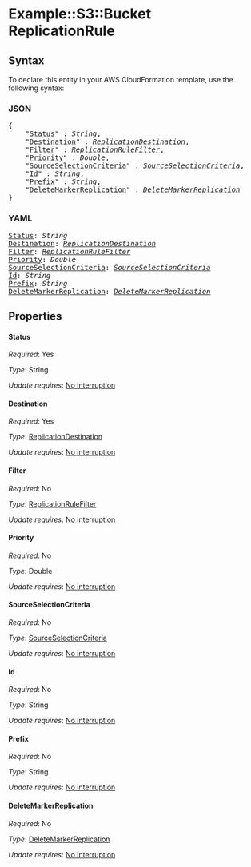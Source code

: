 # Example::S3::Bucket ReplicationRule

## Syntax

To declare this entity in your AWS CloudFormation template, use the following syntax:

### JSON

<pre>
{
    "<a href="#status" title="Status">Status</a>" : <i>String</i>,
    "<a href="#destination" title="Destination">Destination</a>" : <i><a href="replicationdestination.md">ReplicationDestination</a></i>,
    "<a href="#filter" title="Filter">Filter</a>" : <i><a href="replicationrulefilter.md">ReplicationRuleFilter</a></i>,
    "<a href="#priority" title="Priority">Priority</a>" : <i>Double</i>,
    "<a href="#sourceselectioncriteria" title="SourceSelectionCriteria">SourceSelectionCriteria</a>" : <i><a href="sourceselectioncriteria.md">SourceSelectionCriteria</a></i>,
    "<a href="#id" title="Id">Id</a>" : <i>String</i>,
    "<a href="#prefix" title="Prefix">Prefix</a>" : <i>String</i>,
    "<a href="#deletemarkerreplication" title="DeleteMarkerReplication">DeleteMarkerReplication</a>" : <i><a href="deletemarkerreplication.md">DeleteMarkerReplication</a></i>
}
</pre>

### YAML

<pre>
<a href="#status" title="Status">Status</a>: <i>String</i>
<a href="#destination" title="Destination">Destination</a>: <i><a href="replicationdestination.md">ReplicationDestination</a></i>
<a href="#filter" title="Filter">Filter</a>: <i><a href="replicationrulefilter.md">ReplicationRuleFilter</a></i>
<a href="#priority" title="Priority">Priority</a>: <i>Double</i>
<a href="#sourceselectioncriteria" title="SourceSelectionCriteria">SourceSelectionCriteria</a>: <i><a href="sourceselectioncriteria.md">SourceSelectionCriteria</a></i>
<a href="#id" title="Id">Id</a>: <i>String</i>
<a href="#prefix" title="Prefix">Prefix</a>: <i>String</i>
<a href="#deletemarkerreplication" title="DeleteMarkerReplication">DeleteMarkerReplication</a>: <i><a href="deletemarkerreplication.md">DeleteMarkerReplication</a></i>
</pre>

## Properties

#### Status

_Required_: Yes

_Type_: String

_Update requires_: [No interruption](https://docs.aws.amazon.com/AWSCloudFormation/latest/UserGuide/using-cfn-updating-stacks-update-behaviors.html#update-no-interrupt)

#### Destination

_Required_: Yes

_Type_: <a href="replicationdestination.md">ReplicationDestination</a>

_Update requires_: [No interruption](https://docs.aws.amazon.com/AWSCloudFormation/latest/UserGuide/using-cfn-updating-stacks-update-behaviors.html#update-no-interrupt)

#### Filter

_Required_: No

_Type_: <a href="replicationrulefilter.md">ReplicationRuleFilter</a>

_Update requires_: [No interruption](https://docs.aws.amazon.com/AWSCloudFormation/latest/UserGuide/using-cfn-updating-stacks-update-behaviors.html#update-no-interrupt)

#### Priority

_Required_: No

_Type_: Double

_Update requires_: [No interruption](https://docs.aws.amazon.com/AWSCloudFormation/latest/UserGuide/using-cfn-updating-stacks-update-behaviors.html#update-no-interrupt)

#### SourceSelectionCriteria

_Required_: No

_Type_: <a href="sourceselectioncriteria.md">SourceSelectionCriteria</a>

_Update requires_: [No interruption](https://docs.aws.amazon.com/AWSCloudFormation/latest/UserGuide/using-cfn-updating-stacks-update-behaviors.html#update-no-interrupt)

#### Id

_Required_: No

_Type_: String

_Update requires_: [No interruption](https://docs.aws.amazon.com/AWSCloudFormation/latest/UserGuide/using-cfn-updating-stacks-update-behaviors.html#update-no-interrupt)

#### Prefix

_Required_: No

_Type_: String

_Update requires_: [No interruption](https://docs.aws.amazon.com/AWSCloudFormation/latest/UserGuide/using-cfn-updating-stacks-update-behaviors.html#update-no-interrupt)

#### DeleteMarkerReplication

_Required_: No

_Type_: <a href="deletemarkerreplication.md">DeleteMarkerReplication</a>

_Update requires_: [No interruption](https://docs.aws.amazon.com/AWSCloudFormation/latest/UserGuide/using-cfn-updating-stacks-update-behaviors.html#update-no-interrupt)
